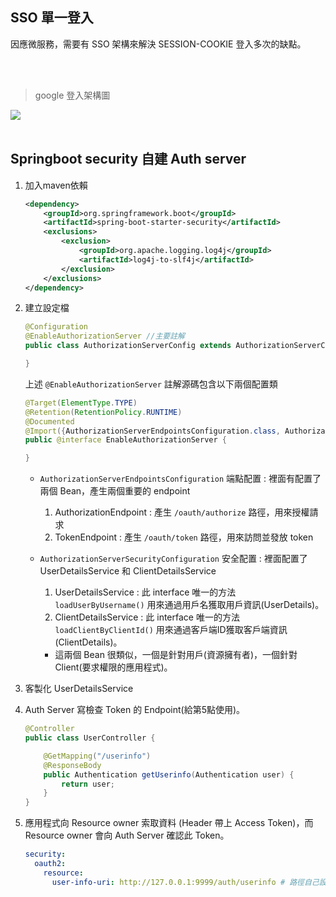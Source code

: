 ## SSO 單一登入
因應微服務，需要有 SSO 架構來解決 SESSION-COOKIE 登入多次的缺點。

<br/>

<br/>

> google 登入架構圖

<img src="https://img-blog.csdnimg.cn/93061090a9e64c9db46e9069782b0136.png">

<br/>

<br/>

## Springboot security 自建 Auth server

1. 加入maven依賴

    ```xml
    <dependency>
        <groupId>org.springframework.boot</groupId>
        <artifactId>spring-boot-starter-security</artifactId>
        <exclusions>
            <exclusion>
                <groupId>org.apache.logging.log4j</groupId>
                <artifactId>log4j-to-slf4j</artifactId>
            </exclusion>
        </exclusions>
    </dependency>
    ```

2. 建立設定檔

    ```java
    @Configuration
    @EnableAuthorizationServer //主要註解
    public class AuthorizationServerConfig extends AuthorizationServerConfigurerAdapter {

    }
    ```

    上述 `@EnableAuthorizationServer` 註解源碼包含以下兩個配置類

    ```java
    @Target(ElementType.TYPE)
    @Retention(RetentionPolicy.RUNTIME)
    @Documented
    @Import({AuthorizationServerEndpointsConfiguration.class, AuthorizationServerSecurityConfiguration.class})// import兩個重要配置類
    public @interface EnableAuthorizationServer {

    }
    ```
    
    * `AuthorizationServerEndpointsConfiguration` 端點配置 : 裡面有配置了兩個 Bean，產生兩個重要的 endpoint

        1. AuthorizationEndpoint : 產生 `/oauth/authorize` 路徑，用來授權請求
        2. TokenEndpoint : 產生 `/oauth/token` 路徑，用來訪問並發放 token


    * `AuthorizationServerSecurityConfiguration` 安全配置 : 裡面配置了 UserDetailsService 和 ClientDetailsService

        1. UserDetailsService : 此 interface 唯一的方法 `loadUserByUsername()` 用來通過用戶名獲取用戶資訊(UserDetails)。
        2. ClientDetailsService : 此 interface 唯一的方法 `loadClientByClientId()` 用來通過客戶端ID獲取客戶端資訊(ClientDetails)。
        * 這兩個 Bean 很類似，一個是針對用戶(資源擁有者)，一個針對Client(要求權限的應用程式)。


3. 客製化 UserDetailsService

4. Auth Server 寫檢查 Token 的 Endpoint(給第5點使用)。

    ```java
    @Controller
    public class UserController {

        @GetMapping("/userinfo")
        @ResponseBody
        public Authentication getUserinfo(Authentication user) {
            return user;
        }
    }
    ```


5. 應用程式向 Resource owner 索取資料 (Header 帶上 Access Token)，而 Resource owner 會向 Auth Server 確認此 Token。

    ```yml
    security:
      oauth2:
        resource:
          user-info-uri: http://127.0.0.1:9999/auth/userinfo # 路徑自己設定，9999Port 為 auth server
    ```